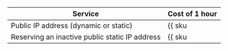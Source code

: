 | Service | Cost of 1 hour |
| --- | --- |
| Public IP address (dynamic or static) | {{ sku|ILS|network.public_fips|string }} |
| Reserving an inactive public static IP address | {{ sku|ILS|network.public_fips.deallocated|string }} |
